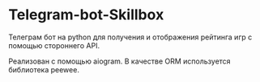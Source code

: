 # Telegram-bot-Skillbox
Телеграм бот на python для получения и отображения рейтинга игр с помощью стороннего API.

Реализован с помощью aiogram. 
В качестве ORM используется библиотека peewee.
